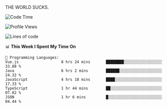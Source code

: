 THE WORLD SUCKS.

<!--START_SECTION:waka-->
![Code Time](http://img.shields.io/badge/Code%20Time-1%2C113%20hrs%2023%20mins-blue)

![Profile Views](http://img.shields.io/badge/Profile%20Views-0-blue)

![Lines of code](https://img.shields.io/badge/From%20Hello%20World%20I%27ve%20Written-1.4%20million%20lines%20of%20code-blue)

📊 **This Week I Spent My Time On** 

```text
💬 Programming Languages: 
Vue.js                   8 hrs 24 mins       ████████░░░░░░░░░░░░░░░░░   33.88 % 
Java                     6 hrs 2 mins        ██████░░░░░░░░░░░░░░░░░░░   24.32 % 
JavaScript               4 hrs 18 mins       ████░░░░░░░░░░░░░░░░░░░░░   17.33 % 
TypeScript               1 hr 44 mins        ██░░░░░░░░░░░░░░░░░░░░░░░   07.02 % 
JSON                     1 hr 6 mins         █░░░░░░░░░░░░░░░░░░░░░░░░   04.44 % 
```


<!--END_SECTION:waka-->
